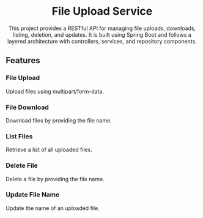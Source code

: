 <div align="center">

# File Upload Service

This project provides a RESTful API for managing file uploads, downloads, listing, deletion, and updates. It is built using Spring Boot and follows a layered architecture with controllers, services, and repository components.
</div>

## Features
### File Upload
Upload files using multipart/form-data.
### File Download
Download files by providing the file name.
### List Files
Retrieve a list of all uploaded files.
### Delete File
Delete a file by providing the file name.
### Update File Name
Update the name of an uploaded file.
